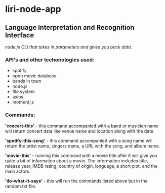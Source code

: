 # liri-node-app

## Language Interpretation and Recognition Interface

_node.js CLI that takes in parameters and gives you back data._

### API's and other techonologies used:
* spotify
* open movie database
* bands in town
* node.js
* file system
* axios
* moment.js 



### Commands: 

**'concert-this'** - this command accompanied with a band or musician name will return concert data like venue name and location along with the date. 

**'spotify-this-song'** - this command accompanied with a song name will return the artist name, singers name, a URL with the song, and album name. 

**'movie-this'** - running this command with a movie title after it will give you quite a bit of information about a movie. The information includes title, release year, IMDB rating, country of origin, language, a short plot, and the main actors.

**'do-what-it-says'** - this will run the commands listed above but in the random.txt file. 
